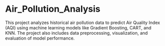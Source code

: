 # Air_Pollution_Analysis
This project analyzes historical air pollution data to predict Air Quality Index (AQI) using machine learning models like Gradient Boosting, CART, and KNN. The project also includes data preprocessing, visualization, and evaluation of model performance.
